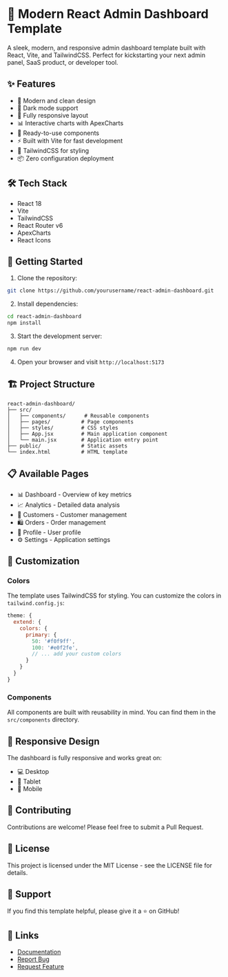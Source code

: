 # 🚀 Modern React Admin Dashboard Template

A sleek, modern, and responsive admin dashboard template built with React, Vite, and TailwindCSS. Perfect for kickstarting your next admin panel, SaaS product, or developer tool.

## ✨ Features

- 🎨 Modern and clean design
- 🌙 Dark mode support
- 📱 Fully responsive layout
- 📊 Interactive charts with ApexCharts
- 🎯 Ready-to-use components
- ⚡ Built with Vite for fast development
- 🎨 TailwindCSS for styling
- 📦 Zero configuration deployment

## 🛠️ Tech Stack

- React 18
- Vite
- TailwindCSS
- React Router v6
- ApexCharts
- React Icons

## 🚀 Getting Started

1. Clone the repository:
```bash
git clone https://github.com/yourusername/react-admin-dashboard.git
```

2. Install dependencies:
```bash
cd react-admin-dashboard
npm install
```

3. Start the development server:
```bash
npm run dev
```

4. Open your browser and visit `http://localhost:5173`

## 🏗️ Project Structure

```
react-admin-dashboard/
├── src/
│   ├── components/      # Reusable components
│   ├── pages/          # Page components
│   ├── styles/         # CSS styles
│   ├── App.jsx         # Main application component
│   └── main.jsx        # Application entry point
├── public/             # Static assets
└── index.html          # HTML template
```

## 📋 Available Pages

- 📊 Dashboard - Overview of key metrics
- 📈 Analytics - Detailed data analysis
- 👥 Customers - Customer management
- 🛍️ Orders - Order management
- 👤 Profile - User profile
- ⚙️ Settings - Application settings

## 🎨 Customization

### Colors
The template uses TailwindCSS for styling. You can customize the colors in `tailwind.config.js`:

```js
theme: {
  extend: {
    colors: {
      primary: {
        50: '#f0f9ff',
        100: '#e0f2fe',
        // ... add your custom colors
      }
    }
  }
}
```

### Components
All components are built with reusability in mind. You can find them in the `src/components` directory.

## 📱 Responsive Design

The dashboard is fully responsive and works great on:
- 💻 Desktop
- 📱 Tablet
- 📱 Mobile

## 🤝 Contributing

Contributions are welcome! Please feel free to submit a Pull Request.

## 📄 License

This project is licensed under the MIT License - see the LICENSE file for details.

## 💖 Support

If you find this template helpful, please give it a ⭐️ on GitHub!

## 🔗 Links

- [Documentation](https://github.com/yourusername/react-admin-dashboard/wiki)
- [Report Bug](https://github.com/yourusername/react-admin-dashboard/issues)
- [Request Feature](https://github.com/yourusername/react-admin-dashboard/issues)
